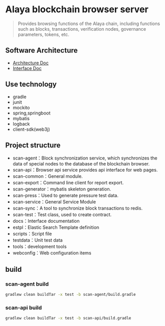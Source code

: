 # Alaya blockchain browser server
> Provides browsing functions of the Alaya chain, including functions such as blocks, transactions, verification nodes, governance parameters, tokens, etc.

## Software Architecture

- [Architecture Doc](docs/arch_doc/overall_structure.md)
- [Interface Doc](https://platonnetwork.github.io/browser-server/)

## Use technology

- gradle
- junit
- mockito
- spring,springboot
- mybatis
- logback
- client-sdk(web3j)

## Project structure

- scan-agent：Block synchronization service, which synchronizes the data of special nodes to the database of the blockchain browser.
- scan-api：Browser api service provides api interface for web pages.
- scan-common：General module.
- scan-export：Command line client for report export.
- scan-generator：mybatis skeleton generation.
- scan-press：Used to generate pressure test data.
- scan-service：General Service Module
- scan-sync：A tool to synchronize block transactions to redis.
- scan-test：Test class, used to create contract.
- docs：Interface documentation
- estpl：Elastic Search Template definition
- scripts：Script file
- testdata：Unit test data
- tools：development tools
- webconfig：Web configuration items


## build
### scan-agent build

```bash
gradlew clean buildTar -x test -b scan-agent/build.gradle
```

### scan-api build

```bash
gradlew clean buildTar -x test -b scan-api/build.gradle
```